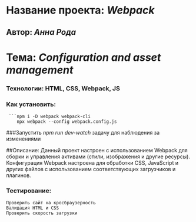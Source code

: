 # Название проекта: *Webpack*
## Автор:           *Анна Рода*
# Тема:             *Configuration and asset management*

### Технологии: HTML, CSS, Webpack, JS

### Как установить:
     ```npm i -D webpack webpack-cli
        npx webpack --config webpack.config.js
       
###Запустить *npm run dev-watch* задачу для наблюдения за изменениями

##Описание:
Данный проект настроен с использованием Webpack для сборки и управления активами (стили, изображения и другие ресурсы). Конфигурация Webpack настроена для обработки CSS, JavaScript и других файлов с использованием соответствующих загрузчиков и плагинов.

### Тестирование:
    Проверить сайт на кросбраузерность
    Валидация HTML и CSS
    Проверить скорость загрузки

